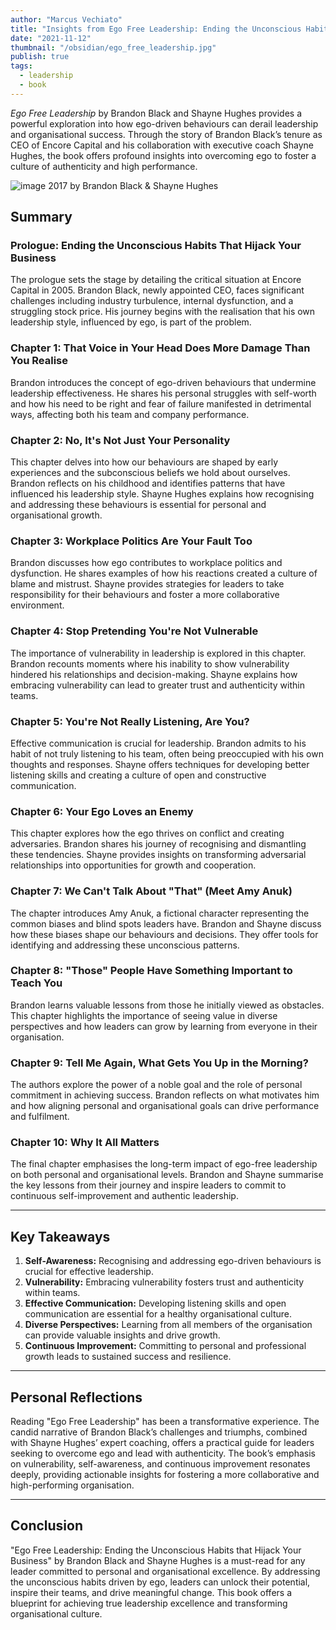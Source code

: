 ```yaml
---
author: "Marcus Vechiato"
title: "Insights from Ego Free Leadership: Ending the Unconscious Habits that Hijack Your Business"
date: "2021-11-12"
thumbnail: "/obsidian/ego_free_leadership.jpg"
publish: true
tags: 
  - leadership
  - book
--- 
```



_Ego Free Leadership_ by Brandon Black and Shayne Hughes provides a powerful exploration into how ego-driven behaviours can derail leadership and organisational success. Through the story of Brandon Black’s tenure as CEO of Encore Capital and his collaboration with executive coach Shayne Hughes, the book offers profound insights into overcoming ego to foster a culture of authenticity and high performance.

 ![image](/obsidian/ego_free_leadership.jpg)
2017 by Brandon Black & Shayne Hughes

## **Summary**

### **Prologue: Ending the Unconscious Habits That Hijack Your Business**

The prologue sets the stage by detailing the critical situation at Encore Capital in 2005. Brandon Black, newly appointed CEO, faces significant challenges including industry turbulence, internal dysfunction, and a struggling stock price. His journey begins with the realisation that his own leadership style, influenced by ego, is part of the problem.

### **Chapter 1: That Voice in Your Head Does More Damage Than You Realise**

Brandon introduces the concept of ego-driven behaviours that undermine leadership effectiveness. He shares his personal struggles with self-worth and how his need to be right and fear of failure manifested in detrimental ways, affecting both his team and company performance.

### **Chapter 2: No, It's Not Just Your Personality**

This chapter delves into how our behaviours are shaped by early experiences and the subconscious beliefs we hold about ourselves. Brandon reflects on his childhood and identifies patterns that have influenced his leadership style. Shayne Hughes explains how recognising and addressing these behaviours is essential for personal and organisational growth.

### **Chapter 3: Workplace Politics Are Your Fault Too**

Brandon discusses how ego contributes to workplace politics and dysfunction. He shares examples of how his reactions created a culture of blame and mistrust. Shayne provides strategies for leaders to take responsibility for their behaviours and foster a more collaborative environment.

### **Chapter 4: Stop Pretending You're Not Vulnerable**

The importance of vulnerability in leadership is explored in this chapter. Brandon recounts moments where his inability to show vulnerability hindered his relationships and decision-making. Shayne explains how embracing vulnerability can lead to greater trust and authenticity within teams.

### **Chapter 5: You're Not Really Listening, Are You?**

Effective communication is crucial for leadership. Brandon admits to his habit of not truly listening to his team, often being preoccupied with his own thoughts and responses. Shayne offers techniques for developing better listening skills and creating a culture of open and constructive communication.

### **Chapter 6: Your Ego Loves an Enemy**

This chapter explores how the ego thrives on conflict and creating adversaries. Brandon shares his journey of recognising and dismantling these tendencies. Shayne provides insights on transforming adversarial relationships into opportunities for growth and cooperation.

### **Chapter 7: We Can't Talk About "That" (Meet Amy Anuk)**

The chapter introduces Amy Anuk, a fictional character representing the common biases and blind spots leaders have. Brandon and Shayne discuss how these biases shape our behaviours and decisions. They offer tools for identifying and addressing these unconscious patterns.

### **Chapter 8: "Those" People Have Something Important to Teach You**

Brandon learns valuable lessons from those he initially viewed as obstacles. This chapter highlights the importance of seeing value in diverse perspectives and how leaders can grow by learning from everyone in their organisation.

### **Chapter 9: Tell Me Again, What Gets You Up in the Morning?**

The authors explore the power of a noble goal and the role of personal commitment in achieving success. Brandon reflects on what motivates him and how aligning personal and organisational goals can drive performance and fulfilment.

### **Chapter 10: Why It All Matters**

The final chapter emphasises the long-term impact of ego-free leadership on both personal and organisational levels. Brandon and Shayne summarise the key lessons from their journey and inspire leaders to commit to continuous self-improvement and authentic leadership.

---
## **Key Takeaways**

1. **Self-Awareness:** Recognising and addressing ego-driven behaviours is crucial for effective leadership.
2. **Vulnerability:** Embracing vulnerability fosters trust and authenticity within teams.
3. **Effective Communication:** Developing listening skills and open communication are essential for a healthy organisational culture.
4. **Diverse Perspectives:** Learning from all members of the organisation can provide valuable insights and drive growth.
5. **Continuous Improvement:** Committing to personal and professional growth leads to sustained success and resilience.

---
## **Personal Reflections**

Reading "Ego Free Leadership" has been a transformative experience. The candid narrative of Brandon Black’s challenges and triumphs, combined with Shayne Hughes’ expert coaching, offers a practical guide for leaders seeking to overcome ego and lead with authenticity. The book’s emphasis on vulnerability, self-awareness, and continuous improvement resonates deeply, providing actionable insights for fostering a more collaborative and high-performing organisation.

---
## **Conclusion**

"Ego Free Leadership: Ending the Unconscious Habits that Hijack Your Business" by Brandon Black and Shayne Hughes is a must-read for any leader committed to personal and organisational excellence. By addressing the unconscious habits driven by ego, leaders can unlock their potential, inspire their teams, and drive meaningful change. This book offers a blueprint for achieving true leadership excellence and transforming organisational culture.
